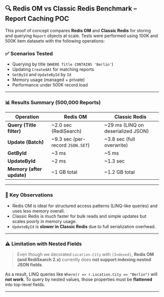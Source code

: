 ## 🔍 Redis OM vs Classic Redis Benchmark – Report Caching POC

This proof of concept compares **Redis OM** and **Classic Redis** for storing and querying `Report` objects at scale. Tests were performed using 100K and 500K item datasets with the following operations:

### ✅ Scenarios Tested

* Querying by title (`WHERE Title CONTAINS 'Berlin'`)
* Updating `CreatedAt` for matching reports
* `GetById` and `UpdateById` by `Id`
* Memory usage (managed + private)
* Performance under 500K record load

---

### 📊 Results Summary (500,000 Reports)

| Operation                 | Redis OM                          | Classic Redis                       |
| ------------------------- | --------------------------------- | ----------------------------------- |
| **Query (Title filter)**  | \~2.0 sec (RediSearch)            | \~29 ms (LINQ on deserialized JSON) |
| **Update (Batch)**        | \~9.3 sec (per-record `JSON.SET`) | \~3.8 sec (full overwrite)          |
| **GetById**               | \~3 ms                            | \~5 ms                              |
| **UpdateById**            | \~2 ms                            | \~1.3 sec                           |
| **Memory (after update)** | \~1 GB total                      | \~1.2 GB total                      |

---

### 🧠 Key Observations

* Redis OM is ideal for structured access patterns (LINQ-like queries) and uses less memory overall.
* Classic Redis is much faster for bulk reads and simple updates but scales poorly in memory usage.
* `UpdateById` is **slower in Classic Redis** due to full serialization overhead.

---

### ⚠️ Limitation with Nested Fields

> Even though we decorated `Location.City` with `[Indexed]`, **Redis OM (and RediSearch 2.x)** currently does **not support indexing nested JSON fields**.

As a result, LINQ queries like `Where(r => r.Location.City == "Berlin")` will **not work**.
To query by nested values, those properties must be **flattened** into top-level fields.

---
